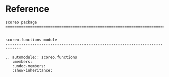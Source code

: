 # Reference

<!--
The content of the {eval-rst} block below is generated by the command:
poetry run sphinx-apidoc -T -f -t ./docs/templates -o ./docs ./src
from the root directory.

You need to rerun the command when python files are added, deleted or renamed.
Copy the content from the generated
scoreo.rst file to the {eval-rst} block below and
delete the .rst file afterwards.
-->

```{eval-rst}
scoreo package
=============================================================================


scoreo.functions module
-----------------------------------------------------------------------------

.. automodule:: scoreo.functions
   :members:
   :undoc-members:
   :show-inheritance:
```
